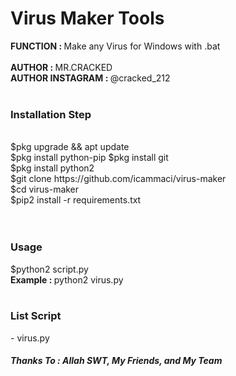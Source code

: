 # Virus Maker Tools
<b> FUNCTION : </b> Make any Virus for Windows with .bat
<br><br>
<b> AUTHOR : </b>MR.CRACKED<br>
<b> AUTHOR INSTAGRAM : </b> @cracked_212<br><br>
<h3> Installation Step </h3><br>
$pkg upgrade && apt update <br>
$pkg install python-pip
$pkg install git<br>
$pkg install python2<br>
$git clone https://github.com/icammaci/virus-maker<br>
$cd virus-maker<br>
$pip2 install -r requirements.txt<br>
<br><br>
<h3>Usage</h3>
$python2 script.py
<br>
<b>Example : </b> python2 virus.py
<br><br>
<h3>List Script</h3>
- virus.py
<br>
<h5> Thanks To : Allah SWT, My Friends, and My Team</h5>
